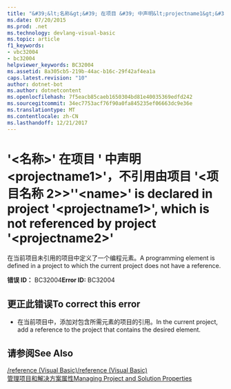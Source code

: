 ```yaml
---
title: "&#39;&lt;名称&gt;&#39; 在项目 &#39; 中声明&lt;projectname1&gt;&#39;，不引用由项目 &#39;&lt;项目名称 2>&gt;&#39;"
ms.date: 07/20/2015
ms.prod: .net
ms.technology: devlang-visual-basic
ms.topic: article
f1_keywords:
- vbc32004
- bc32004
helpviewer_keywords: BC32004
ms.assetid: 8a305cb5-219b-44ac-b16c-29f42af4ea1a
caps.latest.revision: "10"
author: dotnet-bot
ms.author: dotnetcontent
ms.openlocfilehash: 7f5eacb85caeb1650304bd81e40035369edfd242
ms.sourcegitcommit: 34ec7753acf76f90a0fa845235ef06663dc9e36e
ms.translationtype: MT
ms.contentlocale: zh-CN
ms.lasthandoff: 12/21/2017
---
```

# <a name="39ltnamegt39-is-declared-in-project-39ltprojectname1gt39-which-is-not-referenced-by-project-39ltprojectname2gt39"></a><span data-ttu-id="4050c-102">&#39;&lt;名称&gt;&#39; 在项目 &#39; 中声明&lt;projectname1&gt;&#39;，不引用由项目 &#39;&lt;项目名称 2>&gt;&#39;</span><span class="sxs-lookup"><span data-stu-id="4050c-102">&#39;&lt;name&gt;&#39; is declared in project &#39;&lt;projectname1&gt;&#39;, which is not referenced by project &#39;&lt;projectname2&gt;&#39;</span></span>
<span data-ttu-id="4050c-103">在当前项目未引用的项目中定义了一个编程元素。</span><span class="sxs-lookup"><span data-stu-id="4050c-103">A programming element is defined in a project to which the current project does not have a reference.</span></span>  
  
 <span data-ttu-id="4050c-104">**错误 ID：** BC32004</span><span class="sxs-lookup"><span data-stu-id="4050c-104">**Error ID:** BC32004</span></span>  
  
## <a name="to-correct-this-error"></a><span data-ttu-id="4050c-105">更正此错误</span><span class="sxs-lookup"><span data-stu-id="4050c-105">To correct this error</span></span>  
  
-   <span data-ttu-id="4050c-106">在当前项目中，添加对包含所需元素的项目的引用。</span><span class="sxs-lookup"><span data-stu-id="4050c-106">In the current project, add a reference to the project that contains the desired element.</span></span>  
  
## <a name="see-also"></a><span data-ttu-id="4050c-107">请参阅</span><span class="sxs-lookup"><span data-stu-id="4050c-107">See Also</span></span>  
  
 [<span data-ttu-id="4050c-108">/reference (Visual Basic)</span><span class="sxs-lookup"><span data-stu-id="4050c-108">/reference (Visual Basic)</span></span>](../../visual-basic/reference/command-line-compiler/reference.md)  
 [<span data-ttu-id="4050c-109">管理项目和解决方案属性</span><span class="sxs-lookup"><span data-stu-id="4050c-109">Managing Project and Solution Properties</span></span>](/visualstudio/ide/managing-project-and-solution-properties)
